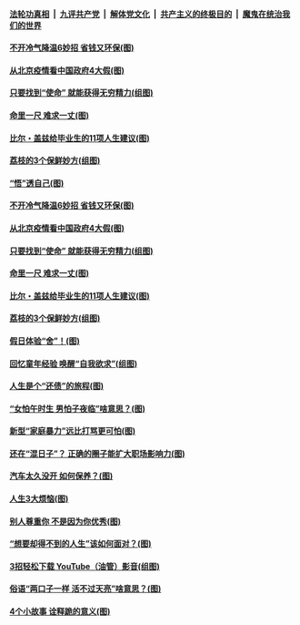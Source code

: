 ####  [法轮功真相](../../../../basic/blob/master/README.md?t=06221902) &nbsp;|&nbsp; [九评共产党](../../../../9ping.md/blob/master/README.md?t=06221902) &nbsp;|&nbsp; [解体党文化](../../../../jtdwh.md/blob/master/README.md?t=06221902)  &nbsp;|&nbsp; [共产主义的终极目的](../../../../gczydzjmd.md/blob/master/README.md?t=06221902) &nbsp;|&nbsp; [魔鬼在统治我们的世界](../../../../mgztzwmdsj.md/blob/master/README.md?t=06221902) 

#### [不开冷气降温6妙招 省钱又环保(图)](../pages/p8/937329.md?t=06221902) 

#### [从北京疫情看中国政府4大假(图)](../pages/p8/937196.md?t=06221902) 

#### [只要找到“使命” 就能获得无穷精力(组图)](../pages/p8/937159.md?t=06221902) 

#### [命里一尺 难求一丈(图)](../pages/p8/936782.md?t=06221902) 

#### [比尔・盖兹给毕业生的11项人生建议(图)](../pages/p8/936231.md?t=06221902) 

#### [荔枝的3个保鲜妙方(组图)](../pages/p8/936950.md?t=06221902) 

#### [“悟”透自己(图)](../pages/p8/936972.md?t=06221902) 

#### [不开冷气降温6妙招 省钱又环保(图)](../pages/p8/937329.md?t=06221902) 

#### [从北京疫情看中国政府4大假(图)](../pages/p8/937196.md?t=06221902) 

#### [只要找到“使命” 就能获得无穷精力(组图)](../pages/p8/937159.md?t=06221902) 

#### [命里一尺 难求一丈(图)](../pages/p8/936782.md?t=06221902) 

#### [比尔・盖兹给毕业生的11项人生建议(图)](../pages/p8/936231.md?t=06221902) 

#### [荔枝的3个保鲜妙方(组图)](../pages/p8/936950.md?t=06221902) 

#### [假日体验“舍”！(图)](../pages/p8/937183.md?t=06221902) 

#### [回忆童年经验 唤醒“自我欲求”(组图)](../pages/p8/937082.md?t=06221902) 

#### [人生是个“还债”的旅程(图)](../pages/p8/936768.md?t=06221902) 

#### [“女怕午时生 男怕子夜临”啥意思？(图)](../pages/p8/937081.md?t=06221902) 

#### [新型“家庭暴力”远比打骂更可怕(图)](../pages/p8/936230.md?t=06221902) 

#### [还在“混日子”？ 正确的圈子能扩大职场影响力(图)](../pages/p8/937049.md?t=06221902) 

#### [汽车太久没开 如何保养？(图)](../pages/p8/937035.md?t=06221902) 

#### [人生3大烦恼(图)](../pages/p8/936959.md?t=06221902) 

#### [别人尊重你 不是因为你优秀(图)](../pages/p8/936253.md?t=06221902) 

#### [“想要却得不到的人生”该如何面对？(图)](../pages/p8/936933.md?t=06221902) 

#### [3招轻松下载 YouTube（油管）影音(组图)](../pages/p8/936922.md?t=06221902) 

#### [俗语“两口子一样 活不过天亮”啥意思？(图)](../pages/p8/936917.md?t=06221902) 

#### [4个小故事 诠释跪的意义(图)](../pages/p8/936353.md?t=06221902) 

